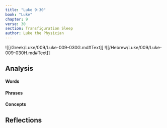 ```yaml
---
title: "Luke 9:30"
book: "Luke"
chapter: 9
verse: 30
section: Transfiguration Sleep
author: Luke the Physician
---
```

![[/Greek/Luke/009/Luke-009-030G.md#Text]]
![[/Hebrew/Luke/009/Luke-009-030H.md#Text]]

## Analysis

#### Words

#### Phrases

#### Concepts

## Reflections
